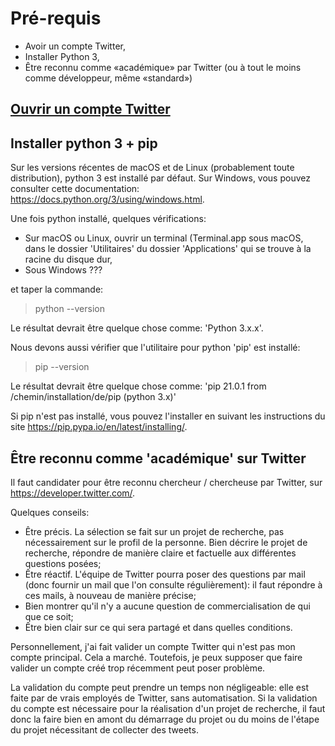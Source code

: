 # Pré-requis

- Avoir un compte Twitter,
- Installer Python 3,
- Être reconnu comme «académique» par Twitter (ou à tout le moins comme développeur, même «standard»)

## [Ouvrir un compte Twitter](https://twitter.com/)

## Installer python 3 + pip

Sur les versions récentes de macOS et de Linux (probablement toute distribution), python 3 est installé par défaut. Sur Windows, vous pouvez consulter cette documentation: https://docs.python.org/3/using/windows.html.

Une fois python installé, quelques vérifications:

- Sur macOS ou Linux, ouvrir un terminal (Terminal.app sous macOS, dans le dossier 'Utilitaires' du dossier 'Applications' qui se trouve à la racine du disque dur,
- Sous Windows ???

et taper la commande:

> python --version

Le résultat devrait être quelque chose comme: 'Python 3.x.x'.

Nous devons aussi vérifier que l'utilitaire pour python 'pip' est installé:

> pip --version

Le résultat devrait être quelque chose comme: 'pip 21.0.1 from /chemin/installation/de/pip (python 3.x)'

Si pip n'est pas installé, vous pouvez l'installer en suivant les instructions du site https://pip.pypa.io/en/latest/installing/.

## Être reconnu comme 'académique' sur Twitter

Il faut candidater pour être reconnu chercheur / chercheuse par Twitter, sur https://developer.twitter.com/.

Quelques conseils:
    

- Être précis. La sélection se fait sur un projet de recherche, pas nécessairement sur le profil de la personne. Bien décrire le projet de recherche, répondre de manière claire et factuelle aux différentes questions posées;
- Être réactif. L'équipe de Twitter pourra poser des questions par mail (donc fournir un mail que l'on consulte régulièrement): il faut répondre à ces mails, à nouveau de manière précise;
- Bien montrer qu'il n'y a aucune question de commercialisation de qui que ce soit;
- Être bien clair sur ce qui sera partagé et dans quelles conditions.

Personnellement, j'ai fait valider un compte Twitter qui n'est pas mon compte principal. Cela a marché. Toutefois, je peux supposer que faire valider un compte créé trop récemment peut poser problème.

La validation du compte peut prendre un temps non négligeable: elle est faite par de vrais employés de Twitter, sans automatisation. Si la validation du compte est nécessaire pour la réalisation d'un projet de recherche, il faut donc la faire bien en amont du démarrage du projet ou du moins de l'étape du projet nécessitant de collecter des tweets.
